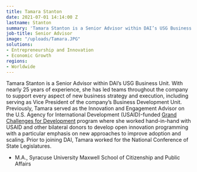 ```yaml
---
title: Tamara Stanton
date: 2021-07-01 14:14:00 Z
lastname: Stanton
summary: 'Tamara Stanton is a Senior Advisor within DAI’s USG Business Unit. '
job-title: Senior Advisor
image: "/uploads/Tamara.JPG"
solutions:
- Entrepreneurship and Innovation
- Economic Growth
regions:
- Worldwide
---
```


Tamara Stanton is a Senior Advisor within DAI’s USG Business Unit. With nearly 25 years of experience, she has led teams throughout the company to support every aspect of new business strategy and execution, including serving as Vice President of the company’s Business Development Unit. Previously, Tamara served as the Innovation and Engagement Advisor on the U.S. Agency for International Development (USAID)-funded [Grand Challenges for Development](https://www.dai.com/our-work/projects/worldwide-grand-challenges-development-implementation-services) program where she worked hand-in-hand with USAID and other bilateral donors to develop open innovation programming with a particular emphasis on new approaches to improve adoption and scaling. Prior to joining DAI, Tamara worked for the National Conference of State Legislatures. 

* M.A., Syracuse University Maxwell School of Citizenship and Public Affairs